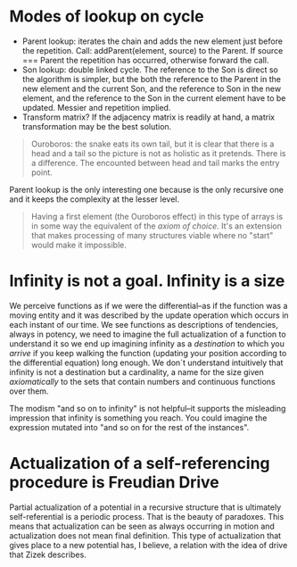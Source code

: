 Modes of lookup on cycle
========================

- Parent lookup: iterates the chain and adds the new element just before the
  repetition. Call: addParent(element, source) to the Parent. If source ===
  Parent the repetition has occurred, otherwise forward the call.
- Son lookup: double linked cycle. The reference to the Son is direct so the
  algorithm is simpler, but the both the reference to the Parent in the new 
  element and the current Son, and the reference to Son in the new element, and the reference to the Son in the current element have to be updated. 
  Messier and repetition implied.
- Transform matrix? If the adjacency matrix is readily at hand, a matrix
  transformation may be the best solution.

> Ouroboros: the snake eats its own tail, but it is clear that there is a 
> head and a tail so the picture is not as holistic as it pretends. There is a
> difference. The encounted between head and tail marks the entry point.

Parent lookup is the only interesting one because is the only recursive one and
it keeps the complexity at the lesser level. 

> Having a first element (the Ouroboros effect) in this type of arrays is in
> some way the equivalent of the _axiom of choice_. It's an extension that 
> makes processing of many structures viable where no "start" would make it
> impossible.

Infinity is not a goal. Infinity is a size
==========================================

We perceive functions as if we were the differential–as if the function was a
moving entity and it was described by the update operation which occurs in each
instant of our time. We see functions as descriptions of tendencies, always 
in potency, we need to imagine the full actualization of a function to 
understand it so we end up imagining infinity as a _destination_ to which you
_arrive_ if you keep walking the function (updating your position according to
the differential equation) long enough. We don´t understand intuitively that
infinity is not a destination but a cardinality, a name for the size given 
_axiomatically_ to the sets that contain numbers and continuous functions over
them.

The modism "and so on to infinity" is not helpful–it supports the misleading
impression that infinity is something you reach. You could imagine the 
expression mutated into "and so on for the rest of the instances".

Actualization of a self-referencing procedure is Freudian Drive
===============================================================

Partial actualization of a potential in a recursive structure that is 
ultimately self-referential is a periodic process. That is the beauty of 
paradoxes. This means that actualization can be seen as always occurring in 
motion and actualization does not mean final definition. This type of 
actualization that gives place to a new potential has, I believe, a relation
with the idea of drive that Zizek describes.
